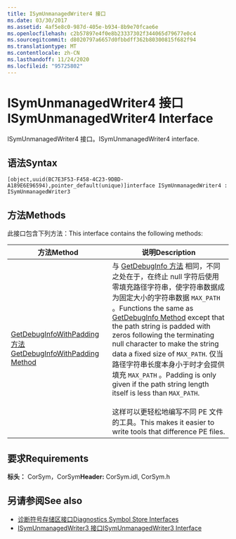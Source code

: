 ```yaml
---
title: ISymUnmanagedWriter4 接口
ms.date: 03/30/2017
ms.assetid: 4af5e8c0-987d-405e-b934-8b9e70fcae6e
ms.openlocfilehash: c2b57897e4f0e8b23337302f344065d79677e0c4
ms.sourcegitcommit: d8020797a6657d0fbbdff362b80300815f682f94
ms.translationtype: MT
ms.contentlocale: zh-CN
ms.lasthandoff: 11/24/2020
ms.locfileid: "95725802"
---
```

# <a name="isymunmanagedwriter4-interface"></a><span data-ttu-id="14d00-102">ISymUnmanagedWriter4 接口</span><span class="sxs-lookup"><span data-stu-id="14d00-102">ISymUnmanagedWriter4 Interface</span></span>

<span data-ttu-id="14d00-103">ISymUnmanagedWriter4 接口。</span><span class="sxs-lookup"><span data-stu-id="14d00-103">ISymUnmanagedWriter4 interface.</span></span>  
  
## <a name="syntax"></a><span data-ttu-id="14d00-104">语法</span><span class="sxs-lookup"><span data-stu-id="14d00-104">Syntax</span></span>  
  
```idl  
[object,uuid(BC7E3F53-F458-4C23-9DBD-A189E6E96594),pointer_default(unique)]interface ISymUnmanagedWriter4 : ISymUnmanagedWriter3  
```  
  
## <a name="methods"></a><span data-ttu-id="14d00-105">方法</span><span class="sxs-lookup"><span data-stu-id="14d00-105">Methods</span></span>  

 <span data-ttu-id="14d00-106">此接口包含下列方法：</span><span class="sxs-lookup"><span data-stu-id="14d00-106">This interface contains the following methods:</span></span>  
  
|<span data-ttu-id="14d00-107">方法</span><span class="sxs-lookup"><span data-stu-id="14d00-107">Method</span></span>|<span data-ttu-id="14d00-108">说明</span><span class="sxs-lookup"><span data-stu-id="14d00-108">Description</span></span>|  
|------------|-----------------|  
|[<span data-ttu-id="14d00-109">GetDebugInfoWithPadding 方法</span><span class="sxs-lookup"><span data-stu-id="14d00-109">GetDebugInfoWithPadding Method</span></span>](isymunmanagedwriter4-getdebuginfowithpadding-method.md)|<span data-ttu-id="14d00-110">与 [GetDebugInfo 方法](isymunmanagedwriter-getdebuginfo-method.md) 相同，不同之处在于，在终止 null 字符后使用零填充路径字符串，使字符串数据成为固定大小的字符串数据 `MAX_PATH` 。</span><span class="sxs-lookup"><span data-stu-id="14d00-110">Functions the same as [GetDebugInfo Method](isymunmanagedwriter-getdebuginfo-method.md) except that the path string is padded with zeros following the terminating null character to make the string data a fixed size of `MAX_PATH`.</span></span> <span data-ttu-id="14d00-111">仅当路径字符串长度本身小于时才会提供填充 `MAX_PATH` 。</span><span class="sxs-lookup"><span data-stu-id="14d00-111">Padding is only given if the path string length itself is less than `MAX_PATH`.</span></span><br /><br /> <span data-ttu-id="14d00-112">这样可以更轻松地编写不同 PE 文件的工具。</span><span class="sxs-lookup"><span data-stu-id="14d00-112">This makes it easier to write tools that difference PE files.</span></span>|  
  
## <a name="requirements"></a><span data-ttu-id="14d00-113">要求</span><span class="sxs-lookup"><span data-stu-id="14d00-113">Requirements</span></span>  

 <span data-ttu-id="14d00-114">**标头：** CorSym，CorSym</span><span class="sxs-lookup"><span data-stu-id="14d00-114">**Header:** CorSym.idl, CorSym.h</span></span>  
  
## <a name="see-also"></a><span data-ttu-id="14d00-115">另请参阅</span><span class="sxs-lookup"><span data-stu-id="14d00-115">See also</span></span>

- [<span data-ttu-id="14d00-116">诊断符号存储区接口</span><span class="sxs-lookup"><span data-stu-id="14d00-116">Diagnostics Symbol Store Interfaces</span></span>](diagnostics-symbol-store-interfaces.md)
- [<span data-ttu-id="14d00-117">ISymUnmanagedWriter3 接口</span><span class="sxs-lookup"><span data-stu-id="14d00-117">ISymUnmanagedWriter3 Interface</span></span>](isymunmanagedwriter3-interface.md)
